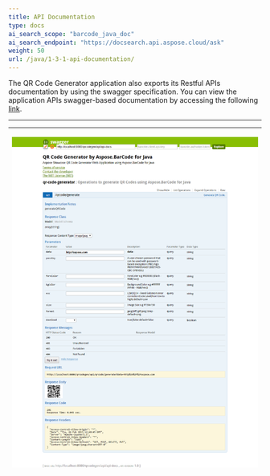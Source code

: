 ```yaml
---
title: API Documentation
type: docs
ai_search_scope: "barcode_java_doc"
ai_search_endpoint: "https://docsearch.api.aspose.cloud/ask"
weight: 50
url: /java/1-3-1-api-documentation/
---
```


The QR Code Generator application also exports its Restful APIs documentation by using the swagger specification. You can view the application APIs swagger-based documentation by accessing the following [link](http://localhost:8080/qrcodegen/public/docs/).

-----
  
|<p>![todo:image_alt_text](1-3-1-api-documentation_1.png)</p><p></p>|
| :- |
  
